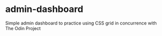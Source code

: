 # admin-dashboard
Simple admin dashboard to practice using CSS grid in concurrence with The Odin Project
